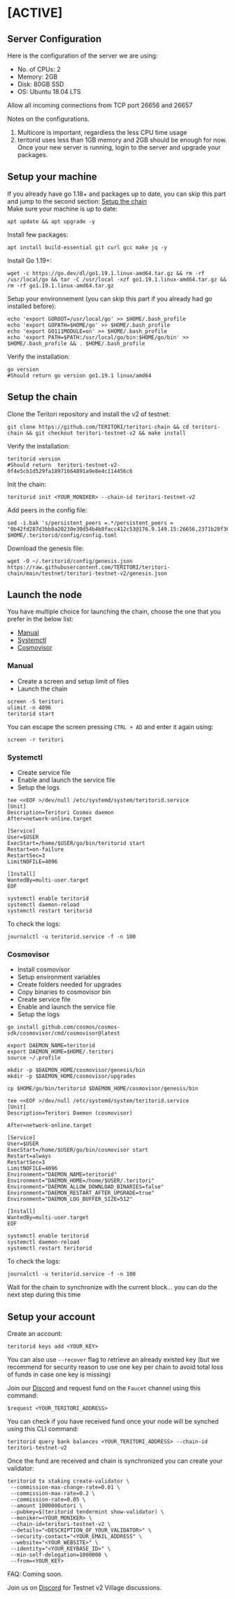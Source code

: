 # [ACTIVE]

## Server Configuration 

Here is the configuration of the server we are using:
- No. of CPUs: 2
- Memory: 2GB
- Disk: 80GB SSD
- OS: Ubuntu 18.04 LTS

Allow all incoming connections from TCP port 26656 and 26657

Notes on the configurations.
1. Multicore is important, regardless the less CPU time usage
2. teritorid uses less than 1GB memory and 2GB should be enough for now.
Once your new server is running, login to the server and upgrade your packages.



## Setup your machine

If you already have go 1.18+ and packages up to date, you can skip this part and jump to the second section: [Setup the chain](#setup-the-chain)  
Make sure your machine is up to date:  
```shell
apt update && apt upgrade -y 
```  

Install few packages:  
```shell
apt install build-essential git curl gcc make jq -y
```

Install Go 1.19+:  
```shell
wget -c https://go.dev/dl/go1.19.1.linux-amd64.tar.gz && rm -rf /usr/local/go && tar -C /usr/local -xzf go1.19.1.linux-amd64.tar.gz && rm -rf go1.19.1.linux-amd64.tar.gz
``` 

Setup your environnement (you can skip this part if you already had go installed before):  
```shell
echo 'export GOROOT=/usr/local/go' >> $HOME/.bash_profile
echo 'export GOPATH=$HOME/go' >> $HOME/.bash_profile
echo 'export GO111MODULE=on' >> $HOME/.bash_profile
echo 'export PATH=$PATH:/usr/local/go/bin:$HOME/go/bin' >> $HOME/.bash_profile && . $HOME/.bash_profile
```  

Verify the installation:  
```shell
go version
#Should return go version go1.19.1 linux/amd64
``` 

## Setup the chain  

Clone the Teritori repository and install the v2 of testnet:  
```shell
git clone https://github.com/TERITORI/teritori-chain && cd teritori-chain && git checkout teritori-testnet-v2 && make install
```  

Verify the installation:  
```shell
teritorid version
#Should return  teritori-testnet-v2-0f4e5cb1d529fa18971664891a9e8e4c114456c6
```  

Init the chain:
```shell
teritorid init <YOUR_MONIKER> --chain-id teritori-testnet-v2
```  

Add peers in the config file:
```shell
sed -i.bak 's/persistent_peers =.*/persistent_peers = "0b42fd287d3bb0a20230e30d54b4b8facc412c53@176.9.149.15:26656,2371b28f366a61637ac76c2577264f79f0965447@176.9.19.162:26656,2f394edda96be07bf92b0b503d8be13d1b9cc39f@5.9.40.222:26656"/' $HOME/.teritorid/config/config.toml
```  

Download the genesis file:  
```shell
wget -O ~/.teritorid/config/genesis.json https://raw.githubusercontent.com/TERITORI/teritori-chain/main/testnet/teritori-testnet-v2/genesis.json
```  


## Launch the node  

You have multiple choice for launching the chain, choose the one that you prefer in the below list:
- [Manual](https://github.com/TERITORI/teritori-chain/tree/main/testnet/teritori-testnet-v2#Manual)
- [Systemctl](https://github.com/TERITORI/teritori-chain/tree/main/testnet/teritori-testnet-v2#Systemctl)
- [Cosmovisor](https://github.com/TERITORI/teritori-chain/tree/main/testnet/teritori-testnet-v2#Cosmovisor)

### __Manual__  
- Create a screen and setup limit of files
- Launch the chain  
```shell
screen -S teritori
ulimit -n 4096
teritorid start
```  
You can escape the screen pressing `CTRL + AD` and enter it again using:
```shell
screen -r teritori
``` 
### __Systemctl__  
- Create service file
- Enable and launch the service file
- Setup the logs

```shell
tee <<EOF >/dev/null /etc/systemd/system/teritorid.service
[Unit]
Description=Teritori Cosmos daemon
After=network-online.target

[Service]
User=$USER
ExecStart=/home/$USER/go/bin/teritorid start
Restart=on-failure
RestartSec=3
LimitNOFILE=4096

[Install]
WantedBy=multi-user.target
EOF
```  

```shell
systemctl enable teritorid
systemctl daemon-reload
systemctl restart teritorid
```  

To check the logs:  
```shell
journalctl -u teritorid.service -f -n 100
```  


### __Cosmovisor__  
- Install cosmovisor
- Setup environment variables
- Create folders needed for upgrades
- Copy binaries to cosmovisor bin
- Create service file
- Enable and launch the service file
- Setup the logs

```shell
go install github.com/cosmos/cosmos-sdk/cosmovisor/cmd/cosmovisor@latest
```

```shell
export DAEMON_NAME=teritorid
export DAEMON_HOME=$HOME/.teritori
source ~/.profile
```  

```shell
mkdir -p $DAEMON_HOME/cosmovisor/genesis/bin
mkdir -p $DAEMON_HOME/cosmovisor/upgrades
```  

```shell
cp $HOME/go/bin/teritorid $DAEMON_HOME/cosmovisor/genesis/bin
```  

```shell
tee <<EOF >/dev/null /etc/systemd/system/teritorid.service
[Unit]
Description=Teritori Daemon (cosmovisor)

After=network-online.target

[Service]
User=$USER
ExecStart=/home/$USER/go/bin/cosmovisor start
Restart=always
RestartSec=3
LimitNOFILE=4096
Environment="DAEMON_NAME=teritorid"
Environment="DAEMON_HOME=/home/$USER/.teritori"
Environment="DAEMON_ALLOW_DOWNLOAD_BINARIES=false"
Environment="DAEMON_RESTART_AFTER_UPGRADE=true"
Environment="DAEMON_LOG_BUFFER_SIZE=512"

[Install]
WantedBy=multi-user.target
EOF
```  

```shell
systemctl enable teritorid
systemctl daemon-reload
systemctl restart teritorid
```  

To check the logs:  
```shell
journalctl -u teritorid.service -f -n 100
```  

Wait for the chain to synchronize with the current block... you can do the next step during this time  

## Setup your account  

Create an account:  
```shell 
teritorid keys add <YOUR_KEY>
 ```  
 
 You can also use `--recover` flag to retrieve an already existed key (but we recommend for security reason to use one key per chain to avoid total loss of funds in case one key is missing)  

Join our [Discord](https://discord.gg/teritori) and request fund on the `Faucet` channel using this command:  
```shell
$request <YOUR_TERITORI_ADDRESS>
```  

You can check if you have received fund once your node will be synched using this CLI command:
```shell
teritorid query bank balances <YOUR_TERITORI_ADDRESS> --chain-id teritori-testnet-v2
```  

Once the fund are received and chain is synchronized you can create your validator:   
```shell 
teritorid tx staking create-validator \
 --commission-max-change-rate=0.01 \
 --commission-max-rate=0.2 \
 --commission-rate=0.05 \
 --amount 1000000utori \
 --pubkey=$(teritorid tendermint show-validator) \
 --moniker=<YOUR_MONIKER> \
 --chain-id=teritori-testnet-v2 \
 --details="<DESCRIPTION_OF_YOUR_VALIDATOR>" \
 --security-contact="<YOUR_EMAIL_ADDRESS" \
 --website="<YOUR_WEBSITE>" \
 --identity="<YOUR_KEYBASE_ID>" \
 --min-self-delegation=1000000 \
 --from=<YOUR_KEY>
 ```  


FAQ: Coming soon.

Join us on [Discord](https://discord.gg/teritori) for Testnet v2 Village discussions.
